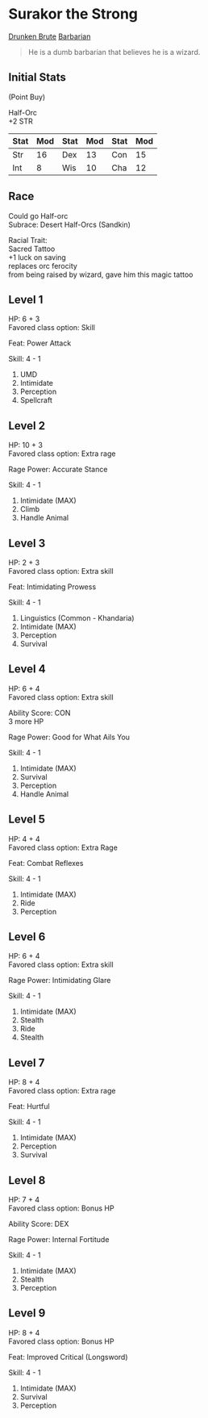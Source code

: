 # Surakor the Strong

[Drunken Brute](https://aonprd.com/ArchetypeDisplay.aspx?FixedName=Barbarian%20Drunken%20Brute) [Barbarian](https://aonprd.com/ClassDisplay.aspx?ItemName=Barbarian)  

> He is a dumb barbarian that believes he is a wizard.

## Initial Stats

(Point Buy)  

Half-Orc  
+2 STR

| Stat | Mod | Stat | Mod | Stat | Mod |
|------|-----|------|-----|------|-----|
| Str  | 16  | Dex  | 13  | Con  | 15  |
| Int  | 8   | Wis  | 10  | Cha  | 12  |


## Race

Could go Half-orc  
Subrace: Desert Half-Orcs (Sandkin)  

Racial Trait:  
Sacred Tattoo  
+1 luck on saving  
replaces orc ferocity  
from being raised by wizard, gave him this magic tattoo  

## Level 1

HP: 6 + 3   
Favored class option: Skill 

Feat: Power Attack

Skill: 4 - 1
1. UMD
2. Intimidate
3. Perception
4. Spellcraft


## Level 2

HP: 10 + 3   
Favored class option: Extra rage  

Rage Power: Accurate Stance

Skill: 4 - 1
1. Intimidate (MAX)
2. Climb
3. Handle Animal


## Level 3

HP: 2 + 3   
Favored class option: Extra skill  

Feat: Intimidating Prowess

Skill: 4 - 1
1. Linguistics (Common - Khandaria)
2. Intimidate (MAX)
3. Perception
4. Survival


## Level 4

HP: 6 + 4   
Favored class option: Extra skill  

Ability Score: CON  
3 more HP  

Rage Power: Good for What Ails You

Skill: 4 - 1
1. Intimidate (MAX)
2. Survival
3. Perception
4. Handle Animal


## Level 5

HP: 4 + 4  
Favored class option: Extra Rage  

Feat: Combat Reflexes

Skill: 4 - 1  
1. Intimidate (MAX)
2. Ride
3. Perception


## Level 6

HP: 6 + 4    
Favored class option: Extra skill 

Rage Power: Intimidating Glare

Skill: 4 - 1
1. Intimidate (MAX)
2. Stealth
3. Ride
4. Stealth


## Level 7

HP: 8 + 4   
Favored class option: Extra rage  

Feat: Hurtful

Skill: 4 - 1
1. Intimidate (MAX)
2. Perception
3. Survival


## Level 8

HP: 7 + 4   
Favored class option: Bonus HP   

Ability Score: DEX

Rage Power: Internal Fortitude

Skill: 4 - 1
1. Intimidate (MAX)
2. Stealth
3. Perception


## Level 9

HP: 8 + 4   
Favored class option: Bonus HP    

Feat: Improved Critical (Longsword)

Skill: 4 - 1
1. Intimidate (MAX)
2. Survival
3. Perception


